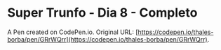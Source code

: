 # Super Trunfo - Dia 8 - Completo

A Pen created on CodePen.io. Original URL: [https://codepen.io/thales-borba/pen/GRrWQrr](https://codepen.io/thales-borba/pen/GRrWQrr).


